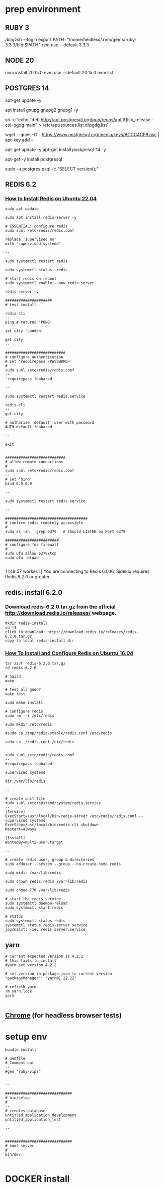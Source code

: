 
# prep environment

## RUBY 3
/bin/zsh --login
export PATH="/home/heidless/.rvm/gems/ruby-3.3.3/bin:$PATH"
rvm use --default 3.3.3

## NODE 20

nvm install 20.15.0
nvm use --default 20.15.0
nvm list

## POSTGRES 14
apt-get update -y

apt install gnupg gnupg2 gnupg1 -y

sh -c 'echo "deb http://apt.postgresql.org/pub/repos/apt $(lsb_release -cs)-pgdg main" > /etc/apt/sources.list.d/pgdg.list'

wget --quiet -O - https://www.postgresql.org/media/keys/ACCC4CF8.asc | apt-key add -

apt-get update -y
apt-get install postgresql-14 -y

apt-get -y install postgresql

sudo -u postgres psql -c "SELECT version();"

## REDIS 6.2

### [How to Install Redis on Ubuntu 22.04](https://www.cherryservers.com/blog/install-redis-ubuntu)

```
sudo apt update

sudo apt install redis-server -y

# ESSENTIAL: configure redis
sudo subl /etc/redis/redis.conf
--
replace 'supervised no'
with 'supervised systemd'

--

sudo systemctl restart redis

sudo systemctl status  redis

# start redis on reboot
sudo systemctl enable --now redis-server

redis-server -v

#####################
# test install

redis-cli
--
ping # returns 'PONG'

set city 'London'

get city
--

###########################
# configure authentication
# set 'requirepass <PASSWORD>'
#
sudo subl /etc/redis/redis.conf
--
'requirepass foobared'

--

sudo systemctl restart redis.service

redis-cli
--
get city

# authorise 'default' user with password
AUTH default foobared

--

exit


###########################
# allow remote connections
#
sudo subl /etc/redis/redis.conf
--
# set 'bind'
bind 0.0.0.0

--

sudo systemctl restart redis.service

--

#####################################
# confirm redis remotely accessible
#
sudo ss -an | grep 6379   # should LISTEN on Port 6379

########################
# configure for firewall
#
sudo ufw allow 6379/tcp
sudo ufw reload


```

11:49:57 worker.1           | You are connecting to Redis 6.0.16, Sidekiq requires Redis 6.2.0 or greater


## redis: install 6.2.0

### Download redis-6.2.0.tar.gz from the official http://download.redis.io/releases/ webpage.
```
mkdir redis-install
cd !$
click to download: https://download.redis.io/releases/redis-6.2.0.tar.gz
copy to local redis-install dir

```

### [How To Install and Configure Redis on Ubuntu 16.04](https://www.digitalocean.com/community/tutorials/how-to-install-and-configure-redis-on-ubuntu-16-04)

```
tar xzvf redis-6.2.0.tar.gz
cd redis-6.2.0

# build
make

# test all good?
make test

sudo make install

# configure redis
sudo rm -rf /etc/redis

sudo mkdir /etc/redis

#sudo cp /tmp/redis-stable/redis.conf /etc/redis

sudo cp ./redis.conf /etc/redis


sudo subl /etc/redis/redis.conf
--
#requirepass foobared

supervised systemd

dir /var/lib/redis

--

# create unit file
sudo subl /etc/systemd/system/redis.service
--
[Service]
ExecStart=/usr/local/bin/redis-server /etc/redis/redis.conf --supervised systemd
ExecStop=/usr/local/bin/redis-cli shutdown
Restart=always

[Install]
WantedBy=multi-user.target

--

# create redis user, group & directories
sudo adduser --system --group --no-create-home redis

sudo mkdir /var/lib/redis

sudo chown redis:redis /var/lib/redis

sudo chmod 770 /var/lib/redis

# start the redis service
sudo systemctl daemon-reload
sudo systemctl start redis

# status
sudo systemctl status redis
systemctl status redis-server.service 
journalctl -xeu redis-server.service

```

## yarn
```
# current expected version is 4.2.2
# this fails to install
#yarn set version 4.2.2

# set version in package.json to current version
"packageManager": "yarn@1.22.22"

# refresh yarn
rm yarn.lock
yarn


```





## [Chrome](https://www.google.com/search?q=chrome) (for headless browser tests)

# setup env
```
bundle install

# Gemfile
# Comment out
--
#gem "ruby-vips"


--

##############################
# bin/setup
#
--
# creates database
untitled_application_development
untitled_application_test

--


##############################
# boot server
#
bin/dev


```

# DOCKER install

